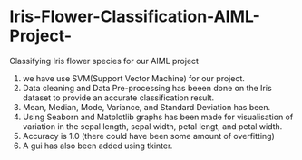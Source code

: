 # Iris-Flower-Classification-AIML-Project-
Classifying Iris flower species for our AIML project
1. we have use SVM(Support Vector Machine) for our project.
2. Data cleaning and Data Pre-processing has beeen done on the Iris dataset to provide an accurate classification result.
3. Mean, Median, Mode, Variance, and Standard Deviation has been.
4. Using Seaborn and Matplotlib graphs has been made for visualisation of variation in the sepal length, sepal width, petal lengt, and petal width.
5. Accuracy is 1.0 (there could have been some amount of overfitting)
6. A gui has also been added using tkinter.
